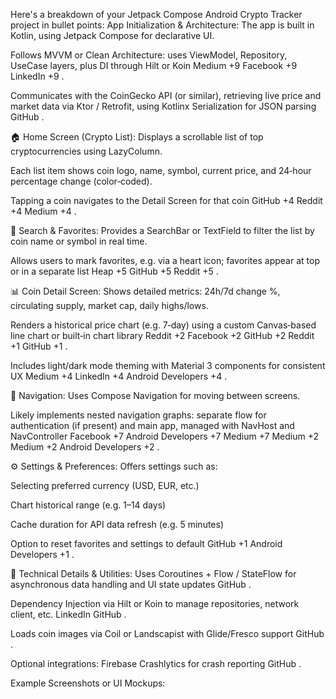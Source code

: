 Here's a breakdown of your Jetpack Compose Android Crypto Tracker project in bullet points:
App Initialization & Architecture:
The app is built in Kotlin, using Jetpack Compose for declarative UI.

Follows MVVM or Clean Architecture: uses ViewModel, Repository, UseCase layers, plus DI through Hilt or Koin 
Medium
+9
Facebook
+9
LinkedIn
+9
.

Communicates with the CoinGecko API (or similar), retrieving live price and market data via Ktor / Retrofit, using Kotlinx Serialization for JSON parsing 
GitHub
.

🏠 Home Screen (Crypto List):
Displays a scrollable list of top cryptocurrencies using LazyColumn.

Each list item shows coin logo, name, symbol, current price, and 24‑hour percentage change (color‑coded).

Tapping a coin navigates to the Detail Screen for that coin 
GitHub
+4
Reddit
+4
Medium
+4
.

💬 Search & Favorites:
Provides a SearchBar or TextField to filter the list by coin name or symbol in real time.

Allows users to mark favorites, e.g. via a heart icon; favorites appear at top or in a separate list 
Heap
+5
GitHub
+5
Reddit
+5
.

📊 Coin Detail Screen:
Shows detailed metrics: 24h/7d change %, circulating supply, market cap, daily highs/lows.

Renders a historical price chart (e.g. 7‑day) using a custom Canvas‑based line chart or built‑in chart library 
Reddit
+2
Facebook
+2
GitHub
+2
Reddit
+1
GitHub
+1
.

Includes light/dark mode theming with Material 3 components for consistent UX 
Medium
+4
LinkedIn
+4
Android Developers
+4
.

🔀 Navigation:
Uses Compose Navigation for moving between screens.

Likely implements nested navigation graphs: separate flow for authentication (if present) and main app, managed with NavHost and NavController 
Facebook
+7
Android Developers
+7
Medium
+7
Medium
+2
Medium
+2
Android Developers
+2
.

⚙️ Settings & Preferences:
Offers settings such as:

Selecting preferred currency (USD, EUR, etc.)

Chart historical range (e.g. 1–14 days)

Cache duration for API data refresh (e.g. 5 minutes)

Option to reset favorites and settings to default 
GitHub
+1
Android Developers
+1
.

🧠 Technical Details & Utilities:
Uses Coroutines + Flow / StateFlow for asynchronous data handling and UI state updates 
GitHub
.

Dependency Injection via Hilt or Koin to manage repositories, network client, etc. 
LinkedIn
GitHub
.

Loads coin images via Coil or Landscapist with Glide/Fresco support 
GitHub
.

Optional integrations: Firebase Crashlytics for crash reporting 
GitHub
.

Example Screenshots or UI Mockups:
